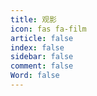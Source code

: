 ```yaml
---
title: 观影
icon: fas fa-film
article: false
index: false
sidebar: false
comment: false
Word: false
---
```


<NeoDB />

<!--<script setup>
import NeoDB from "@NeoDB";
</script>-->
